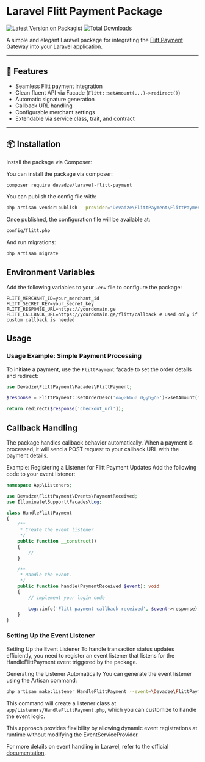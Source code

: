 # Laravel Flitt Payment Package

[![Latest Version on Packagist](https://img.shields.io/packagist/v/devadze/laravel-flitt-payment)](https://packagist.org/packages/devadze/laravel-flitt-payment)
[![Total Downloads](https://img.shields.io/packagist/dt/devadze/laravel-flitt-payment)](https://packagist.org/packages/devadze/laravel-flitt-payment)

A simple and elegant Laravel package for integrating the [Flitt Payment Gateway](https://flitt.com) into your Laravel application.

---

## 🚀 Features

- Seamless Flitt payment integration
- Clean fluent API via Facade (`Flitt::setAmount(...)->redirect()`)
- Automatic signature generation
- Callback URL handling
- Configurable merchant settings
- Extendable via service class, trait, and contract

---

## 📦 Installation

Install the package via Composer:

You can install the package via composer:

```bash
composer require devadze/laravel-flitt-payment
```

You can publish the config file with:

```bash
php artisan vendor:publish --provider="Devadze\FlittPayment\FlittPaymentServiceProvider"
```

Once published, the configuration file will be available at:
```bash
config/flitt.php
```

And run migrations:
```bash
php artisan migrate
```

## Environment Variables
Add the following variables to your `.env` file to configure the package:

```dotenv
FLITT_MERCHANT_ID=your_merchant_id
FLITT_SECRET_KEY=your_secret_key
FLITT_RESPONSE_URL=https://yourdomain.ge
FLITT_CALLBACK_URL=https://yourdomain.ge/flitt/callback # Used only if custom callback is needed
```

## Usage

### Usage Example: Simple Payment Processing

To initiate a payment, use the `FlittPayment` facade to set the order details and redirect:

```php
use Devadze\FlittPayment\Facades\FlittPayment;

$response = FlittPayment::setOrderDesc('ბალანსის შევსება')->setAmount(5)->redirect();

return redirect($response['checkout_url']);
```

## Callback Handling

The package handles callback behavior automatically. When a payment is processed, it will send a POST request to your callback URL with the payment details.

Example: Registering a Listener for Flitt Payment Updates
Add the following code to your event listener:

```php
namespace App\Listeners;

use Devadze\FlittPayment\Events\PaymentReceived;
use Illuminate\Support\Facades\Log;

class HandleFlittPayment
{
    /**
     * Create the event listener.
     */
    public function __construct()
    {
        //
    }

    /**
     * Handle the event.
     */
    public function handle(PaymentReceived $event): void
    {
        // implement your login code

        Log::info('Flitt payment callback received', $event->response); # you can remove it
    }
}
```

### Setting Up the Event Listener
Setting Up the Event Listener
To handle transaction status updates efficiently, you need to register an event listener that listens for the HandleFlittPayment event triggered by the package.

Generating the Listener Automatically
You can generate the event listener using the Artisan command:

```bash
php artisan make:listener HandleFlittPayment --event=\Devadze\FlittPayment\Events\PaymentReceived
```

This command will create a listener class at `app/Listeners/HandleFlittPayment.php`, which you can customize to handle the event logic.

This approach provides flexibility by allowing dynamic event registrations at runtime without modifying the EventServiceProvider. 

For more details on event handling in Laravel, refer to the official [documentation](https://laravel.com/docs/12.x/events#event-discovery).
   
